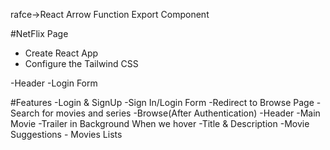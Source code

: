 rafce->React Arrow Function Export Component

#NetFlix Page

- Create React App
- Configure the Tailwind CSS

-Header
-Login Form

#Features
-Login & SignUp
-Sign In/Login Form
-Redirect to Browse Page
-Search for movies and series
-Browse(After Authentication)
-Header
-Main Movie
-Trailer in Background When we hover
-Title & Description
-Movie Suggestions - Movies Lists
